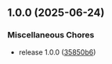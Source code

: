 ## 1.0.0 (2025-06-24)

### Miscellaneous Chores

* release 1.0.0 ([35850b6](https://github.com/marian13/ruby_arguments/commit/35850b692af6c5f5a57d88c13c18940778dc7cb6))
